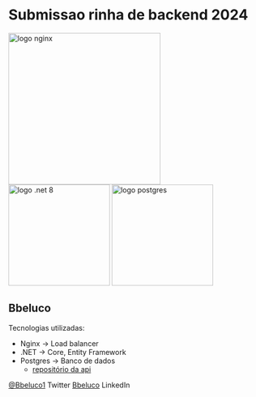 # Submissao rinha de backend 2024

<img src="https://upload.wikimedia.org/wikipedia/commons/c/c5/Nginx_logo.svg" alt="logo nginx" width="300" height="auto">
<br />
<img src="https://devblogs.microsoft.com/dotnet/wp-content/uploads/sites/10/2023/06/dotnet-8-preview-5.png" alt="logo .net 8" width="200" height="auto">
<img src="https://upload.wikimedia.org/wikipedia/commons/2/29/Postgresql_elephant.svg" alt="logo postgres" width="200" height="auto">


## Bbeluco

Tecnologias utilizadas:
 - Nginx -> Load balancer
 - .NET -> Core, Entity Framework
 - Postgres -> Banco de dados
    - [repositório da api](https://github.com/Bbeluco/RinhaDeBE2024)

[@Bbeluco1](https://twitter.com/Bbeluco1) Twitter
[Bbeluco](https://www.linkedin.com/in/bbeluco/) LinkedIn

